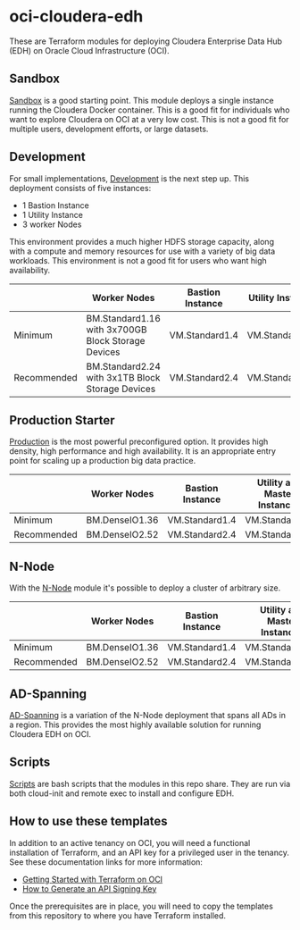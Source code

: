 # oci-cloudera-edh
These are Terraform modules for deploying Cloudera Enterprise Data Hub (EDH) on Oracle Cloud Infrastructure (OCI).

## Sandbox

[Sandbox](Sandbox) is a good starting point.  This module deploys a single instance running the Cloudera Docker container.  This is a good fit for individuals who want to explore Cloudera on OCI at a very low cost.  This is not a good fit for multiple users, development efforts, or large datasets.

## Development
For small implementations, [Development](Development) is the next step up.  This deployment consists of five instances:

* 1 Bastion Instance
* 1 Utility Instance
* 3 worker Nodes

This environment provides a much higher HDFS storage capacity, along with a compute and memory resources for use with a variety of big data workloads.   This environment is not a good fit for users who want high availability.

|             | Worker Nodes                                       | Bastion Instance | Utility Instance |
|-------------|----------------------------------------------------|------------------|------------------|
| Minimum     | BM.Standard1.16 with 3x700GB Block Storage Devices | VM.Standard1.4   | VM.Standard1.8   |                   
| Recommended | BM.Standard2.24 with 3x1TB Block Storage Devices   | VM.Standard2.4   | VM.Standard2.8   |

## Production Starter
[Production](Production) is the most powerful preconfigured option.  It provides high density, high performance and high availability.  It is an appropriate entry point for scaling up a production big data practice.

|             | Worker Nodes   | Bastion Instance         | Utility and Master Instances |
|-------------|----------------|--------------------------|------------------------------|
| Minimum     | BM.DenseIO1.36 | VM.Standard1.4           | VM.Standard1.8               |                                
| Recommended | BM.DenseIO2.52 | VM.Standard2.4           | VM.Standard2.8               |                                   

## N-Node
With the [N-Node](N-Node) module it's possible to deploy a cluster of arbitrary size.

|             | Worker Nodes   | Bastion Instance | Utility and Master Instances |
|-------------|----------------|------------------|------------------------------|
| Minimum     | BM.DenseIO1.36 | VM.Standard1.4   | VM.Standard1.8               |
| Recommended | BM.DenseIO2.52 | VM.Standard2.4   | VM.Standard2.16              |

## AD-Spanning
[AD-Spanning](AD-Spanning) is a variation of the N-Node deployment that spans all ADs in a region.  This provides the most highly available solution for running Cloudera EDH on OCI.

## Scripts
[Scripts](scripts) are bash scripts that the modules in this repo share.  They are run via both cloud-init and remote exec to install and configure EDH.

## How to use these templates
In addition to an active tenancy on OCI, you will need a functional installation of Terraform, and an API key for a privileged user in the tenancy.  See these documentation links for more information:

* [Getting Started with Terraform on OCI](https://docs.cloud.oracle.com/iaas/Content/API/SDKDocs/terraformgetstarted.htm)
* [How to Generate an API Signing Key](https://docs.cloud.oracle.com/iaas/Content/API/Concepts/apisigningkey.htm#How)

Once the prerequisites are in place, you will need to copy the templates from this repository to where you have Terraform installed.
